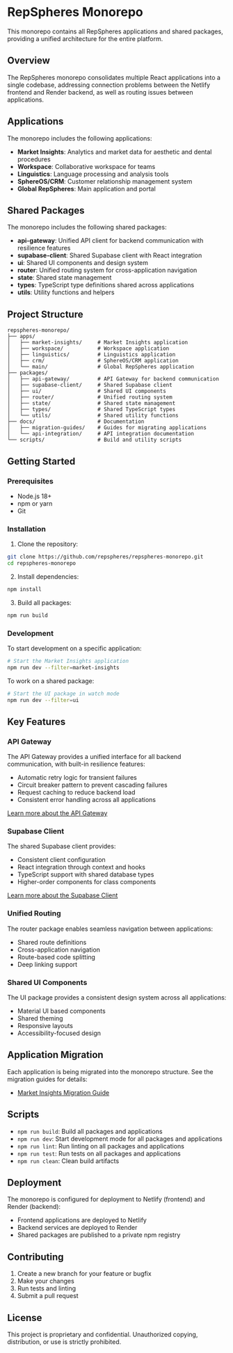 # RepSpheres Monorepo

This monorepo contains all RepSpheres applications and shared packages, providing a unified architecture for the entire platform.

## Overview

The RepSpheres monorepo consolidates multiple React applications into a single codebase, addressing connection problems between the Netlify frontend and Render backend, as well as routing issues between applications.

## Applications

The monorepo includes the following applications:

- **Market Insights**: Analytics and market data for aesthetic and dental procedures
- **Workspace**: Collaborative workspace for teams
- **Linguistics**: Language processing and analysis tools
- **SphereOS/CRM**: Customer relationship management system
- **Global RepSpheres**: Main application and portal

## Shared Packages

The monorepo includes the following shared packages:

- **api-gateway**: Unified API client for backend communication with resilience features
- **supabase-client**: Shared Supabase client with React integration
- **ui**: Shared UI components and design system
- **router**: Unified routing system for cross-application navigation
- **state**: Shared state management
- **types**: TypeScript type definitions shared across applications
- **utils**: Utility functions and helpers

## Project Structure

```
repspheres-monorepo/
├── apps/
│   ├── market-insights/     # Market Insights application
│   ├── workspace/           # Workspace application
│   ├── linguistics/         # Linguistics application
│   ├── crm/                 # SphereOS/CRM application
│   └── main/                # Global RepSpheres application
├── packages/
│   ├── api-gateway/         # API Gateway for backend communication
│   ├── supabase-client/     # Shared Supabase client
│   ├── ui/                  # Shared UI components
│   ├── router/              # Unified routing system
│   ├── state/               # Shared state management
│   ├── types/               # Shared TypeScript types
│   └── utils/               # Shared utility functions
├── docs/                    # Documentation
│   ├── migration-guides/    # Guides for migrating applications
│   └── api-integration/     # API integration documentation
└── scripts/                 # Build and utility scripts
```

## Getting Started

### Prerequisites

- Node.js 18+
- npm or yarn
- Git

### Installation

1. Clone the repository:

```bash
git clone https://github.com/repspheres/repspheres-monorepo.git
cd repspheres-monorepo
```

2. Install dependencies:

```bash
npm install
```

3. Build all packages:

```bash
npm run build
```

### Development

To start development on a specific application:

```bash
# Start the Market Insights application
npm run dev --filter=market-insights
```

To work on a shared package:

```bash
# Start the UI package in watch mode
npm run dev --filter=ui
```

## Key Features

### API Gateway

The API Gateway provides a unified interface for all backend communication, with built-in resilience features:

- Automatic retry logic for transient failures
- Circuit breaker pattern to prevent cascading failures
- Request caching to reduce backend load
- Consistent error handling across all applications

[Learn more about the API Gateway](./docs/api-gateway-connection-solution.md)

### Supabase Client

The shared Supabase client provides:

- Consistent client configuration
- React integration through context and hooks
- TypeScript support with shared database types
- Higher-order components for class components

[Learn more about the Supabase Client](./docs/supabase-client-integration.md)

### Unified Routing

The router package enables seamless navigation between applications:

- Shared route definitions
- Cross-application navigation
- Route-based code splitting
- Deep linking support

### Shared UI Components

The UI package provides a consistent design system across all applications:

- Material UI based components
- Shared theming
- Responsive layouts
- Accessibility-focused design

## Application Migration

Each application is being migrated into the monorepo structure. See the migration guides for details:

- [Market Insights Migration Guide](./docs/migration-guides/market-insights-migration.md)

## Scripts

- `npm run build`: Build all packages and applications
- `npm run dev`: Start development mode for all packages and applications
- `npm run lint`: Run linting on all packages and applications
- `npm run test`: Run tests on all packages and applications
- `npm run clean`: Clean build artifacts

## Deployment

The monorepo is configured for deployment to Netlify (frontend) and Render (backend):

- Frontend applications are deployed to Netlify
- Backend services are deployed to Render
- Shared packages are published to a private npm registry

## Contributing

1. Create a new branch for your feature or bugfix
2. Make your changes
3. Run tests and linting
4. Submit a pull request

## License

This project is proprietary and confidential. Unauthorized copying, distribution, or use is strictly prohibited.

